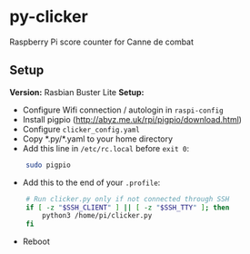 # py-clicker
Raspberry Pi score counter for Canne de combat

## Setup
**Version:** Rasbian Buster Lite
**Setup:**
* Configure Wifi connection / autologin in `raspi-config`
* Install pigpio (http://abyz.me.uk/rpi/pigpio/download.html)
* Configure `clicker_config.yaml`
* Copy \*.py/\*.yaml to your home directory
* Add this line in `/etc/rc.local` before `exit 0`:
``` bash
    sudo pigpio
```
* Add this to the end of your `.profile`:
``` bash
    # Run clicker.py only if not connected through SSH
    if [ -z "$SSH_CLIENT" ] || [ -z "$SSH_TTY" ]; then
        python3 /home/pi/clicker.py
    fi
```
* Reboot